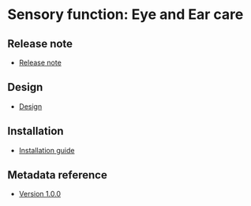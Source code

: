 # Sensory function: Eye and Ear care

## Release note 

- [Release note](#ncd-sf-release-note)

## Design

- [Design](#ncd-sf-design)

## Installation

- [Installation guide](#ncd-sf-installation)

## Metadata reference

- [Version 1.0.0](https://packages.dhis2.org/en/NCD_SF/1.0.0/DHIS2.39/NCD_SF_COMPLETE_1.0.0_DHIS2.39.xlsx)
